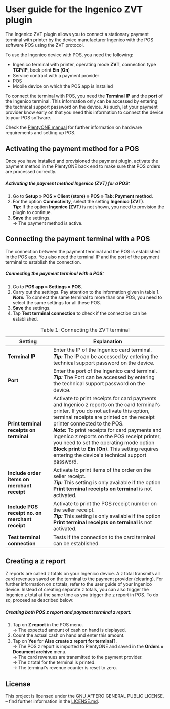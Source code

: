 # User guide for the Ingenico ZVT plugin

The Ingenico ZVT plugin allows you to connect a stationary payment terminal with printer by the device manufacturer Ingenico with the POS software POS using the ZVT protocol.

To use the Ingenico device with POS, you need the following:

* Ingenico terminal with printer, operating mode **ZVT**, connection type **TCP/IP**, bock print **Ein** (**On**)
* Service contract with a payment provider
* POS
* Mobile device on which the POS app is installed

<div class="alert alert-warning" role="alert">
  To connect the terminal with POS, you need the <b>Terminal IP</b> and the <b>port</b> of the Ingenico terminal. This information only can be accessed by entering the technical support password on the device. As such, let your payment provider know early on that you need this information to connect the device to your POS software.
</div>

Check the [PlentyONE manual](https://knowledge.plentymarkets.com/en-gb/manual/main/pos/integrating-plentymarkets-pos.html#10) for further information on hardware requirements and setting up POS.

<div class="container-toc"></div>

## Activating the payment method for a POS

Once you have installed and provisioned the payment plugin, activate the payment method in the PlentyONE back end to make sure that POS orders are processed correctly.

##### Activating the payment method Ingenico (ZVT) for a POS:

1. Go to **Setup » POS » Client (store) » POS » Tab: Payment method**.
2. For the option **Connectivity**, select the setting **Ingenico (ZVT)**. <br />
  <b><i>Tip:</i></b> If the option **Ingenico (ZVT)** is not shown, you need to provision the plugin to continue.
3. **Save** the settings.<br /> 
→ The payment method is active.

## Connecting the payment terminal with a POS

The connection between the payment terminal and the POS is established in the POS app. You also need the terminal IP and the port of the payment terminal to establish the connection.

##### Connecting the payment terminal with a POS:

1. Go to **POS app » Settings » POS**.
2. Carry out the settings. Pay attention to the information given in table 1. <br />
  <b><i>Note:</i></b> To connect the same terminal to more than one POS, you need to select the same settings for all these POS.
3. **Save** the settings.
4. Tap **Test terminal connection** to check if the connection can be established.

<table>
<caption>Table 1: Connecting the ZVT terminal</caption>
<thead>
<th>Setting</th>
<th>Explanation</th>
</thead>
<tbody>
<tr>
<td><b>Terminal IP</b></td>
<td>Enter the IP of the Ingenico card terminal. <br /> <b><i>Tip:</i></b> The IP can be accessed by entering the technical support password on the device.</td>
</tr>
<tr>
<td><b>Port</b></td>
<td>Enter the port of the Ingenico card terminal.<br /> <b><i>Tip:</i></b> The Port can be accessed by entering the technical support password on the device.</td>
</tr>
<tr>
<td><b>Print terminal receipts on terminal</b></td>
<td>Activate to print receipts for card payments and Ingenico z reports on the card terminal's printer. If you do not activate this option, terminal receipts are printed on the receipt printer connected to the POS. <br />
<b><i>Note:</i></b> To print receipts for card payments and Ingenico z reports on the POS receipt printer, you need to set the operating mode option <b>Block print</b> to <b>Ein</b> (<b>On</b>). This setting requires entering the device's technical support password.</td>
</tr>
<tr>
<td><b>Include order items on merchant receipt</b></td>
<td>Activate to print items of the order on the seller receipt.<br /> <b><i>Tip:</i></b> This setting is only available if the option <b>Print terminal receipts on terminal</b> is not activated.</td>
</tr>
<tr>
<td><b>Include POS receipt no. on merchant receipt</b></td>
<td>Activate to print the POS receipt number on the seller receipt.<br />
<b><i>Tip:</i></b> This setting is only available if the option <b>Print terminal receipts on terminal</b> is not activated.</td>
</tr>
<tr>
<td><b>Test terminal connection</b></td>
<td>Tests if the connection to the card terminal can be established.</td>
</tr>
</tbody>
</table>

## Creating a z report

Z reports are called z totals on your Ingenico device. A z total transmits all card revenues saved on the terminal to the payment provider (clearing). For further information on z totals, refer to the user guide of your Ingenico device. Instead of creating separate z totals, you can also trigger the Ingenico z total at the same time as you trigger the z report in POS. To do so, proceed as described below:

##### Creating both POS z report and payment terminal z report:

1. Tap on **Z report** in the POS menu. <br />
 → The expected amount of cash on hand is displayed.
2. Count the actual cash on hand and enter this amount.
3. Tap on **Yes** for **Also create z report for terminal?**. <br />
→ The POS z report is imported to PlentyONE and saved in the **Orders » Document archive** menu. <br />
→ The card revenues are transmitted to the payment provider. <br />
→ The z total for the terminal is printed. <br />
→ The terminal's revenue counter is reset to zero.

## License

This project is licensed under the GNU AFFERO GENERAL PUBLIC LICENSE. – find further information in the [LICENSE.md](https://github.com/plentymarkets/plugin-payment-ingenico-zvt/blob/master/LICENSE.md).
